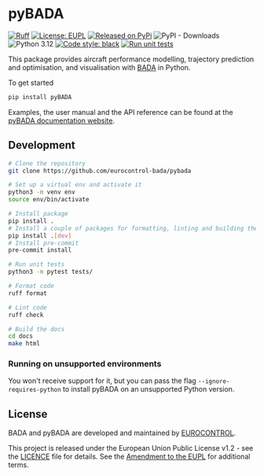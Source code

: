 # pyBADA

[![Ruff](https://img.shields.io/endpoint?url=https://raw.githubusercontent.com/astral-sh/ruff/main/assets/badge/v2.json)](https://github.com/astral-sh/ruff)
<a href="https://github.com/eurocontrol-bada/pybada/blob/main/LICENCE.txt"><img alt="License: EUPL" src="https://img.shields.io/badge/license-EUPL-3785D1.svg"></a>
<a href="https://pypi.org/project/pyBADA"><img alt="Released on PyPi" src="https://img.shields.io/pypi/v/pyBADA.svg"></a> <img alt="PyPI - Downloads" src="https://img.shields.io/pypi/dw/pybada"> ![Python 3.12](https://img.shields.io/badge/Python-3.12-3776AB.svg?logo=python&logoColor=white)
<a href="https://github.com/eurocontrol-bada/pybada"><img alt="Code style: black" src="https://img.shields.io/badge/code%20style-black-000000.svg"></a>
[![Run unit tests](https://github.com/eurocontrol-bada/pybada/actions/workflows/pytest.yml/badge.svg)](https://github.com/eurocontrol-bada/pybada/actions/workflows/pytest.yml)

This package provides aircraft performance modelling, trajectory prediction and optimisation, and visualisation with [BADA](https://www.eurocontrol.int/model/bada) in Python.

To get started

```bash
pip install pyBADA
```

Examples, the user manual and the API reference can be found at the [pyBADA documentation website](https://eurocontrol-bada.github.io/pybada/index.html).

## Development

```bash
# Clone the repository
git clone https://github.com/eurocontrol-bada/pybada

# Set up a virtual env and activate it
python3 -m venv env
source env/bin/activate

# Install package 
pip install .
# Install a couple of packages for formatting, linting and building the docs
pip install .[dev]
# Install pre-commit
pre-commit install

# Run unit tests
python3 -m pytest tests/

# Format code
ruff format

# Lint code
ruff check

# Build the docs
cd docs
make html
```


### Running on unsupported environments

You won't receive support for it, but you can pass the flag `--ignore-requires-python` to install pyBADA on an unsupported Python version.


## License

BADA and pyBADA are developed and maintained by [EUROCONTROL](https://www.eurocontrol.int/model/bada).

This project is released under the European Union Public License v1.2 - see the [LICENCE](https://joinup.ec.europa.eu/collection/eupl/eupl-text-eupl-12) file for details.
See the [Amendment to the EUPL](./AMENDMENT_TO_EUPL_license.md) for additional terms.